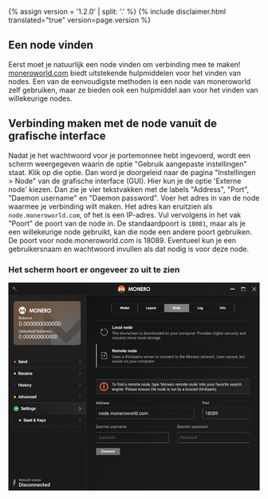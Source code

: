 {% assign version = '1.2.0' | split: '.' %}
{% include disclaimer.html translated="true" version=page.version %}
## Een node vinden
Eerst moet je natuurlijk een node vinden om verbinding mee te maken! [moneroworld.com](https://moneroworld.com/#nodes) biedt uitstekende hulpmiddelen voor het vinden van nodes. Een van de eenvoudigste methoden
is een node van moneroworld zelf gebruiken, maar ze bieden ook een hulpmiddel aan voor het vinden van willekeurige nodes.

## Verbinding maken met de node vanuit de grafische interface
Nadat je het wachtwoord voor je portemonnee hebt ingevoerd, wordt een scherm weergegeven waarin de optie "Gebruik aangepaste instellingen" staat. Klik op die optie. Dan word je
doorgeleid naar de pagina "Instellingen > Node" van de grafische interface (GUI). Hier kun je de optie 'Externe node' kiezen. Dan zie je vier tekstvakken met de labels "Address", "Port", "Daemon username" en "Daemon password". Voer het adres in van de node waarmee je verbinding wilt maken. Het adres kan eruitzien als `node.moneroworld.com`, of het is een IP-adres. Vul vervolgens in het vak "Poort" de poort van de node in. De standaardpoort is `18081`, maar als je een willekeurige node gebruikt, kan die node een andere poort gebruiken. De poort voor node.moneroworld.com is 18089. Eventueel kun je een gebruikersnaam en wachtwoord invullen als dat nodig is voor deze node.
### Het scherm hoort er ongeveer zo uit te zien
<img src="png/remote_node/remote-node-screenshot.png" width="(600)">
